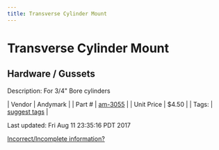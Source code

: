 ```yaml
---
title: Transverse Cylinder Mount
---
```


# Transverse Cylinder Mount
## Hardware / Gussets
Description: 	For 3/4" Bore cylinders 

| Vendor | Andymark | 
| Part # | [am-3055](http://www.andymark.com/product-p/am-3055.htm) | 
| Unit Price | $4.50 | 
| Tags: | [suggest tags](https://docs.google.com/forms/d/e/1FAIpQLSeWyY8v3RgOty-MyWmh9U0iivNYN_molChYyS-0U-o-kOAv_g/viewform) | 

Last updated: Fri Aug 11 23:35:16 PDT 2017

 [Incorrect/Incomplete information?](https://docs.google.com/forms/d/e/1FAIpQLSeWyY8v3RgOty-MyWmh9U0iivNYN_molChYyS-0U-o-kOAv_g/viewform)